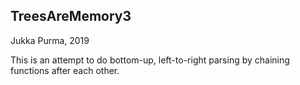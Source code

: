 TreesAreMemory3
---------
Jukka Purma, 2019

This is an attempt to do bottom-up, left-to-right parsing by chaining functions after each other.
